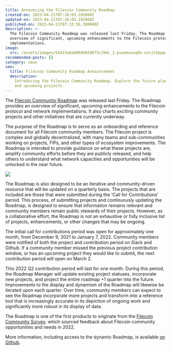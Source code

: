 ```yaml
---
title: Announcing the Filecoin Community Roadmap
created-on: 2023-04-21T07:26:03.192000Z
updated-on: 2023-04-21T07:26:03.192000Z
published-on: 2023-04-21T07:33:56.200000Z
description: >-
  The Filecoin Community Roadmap was released last Friday. The Roadmap provides an
  overview of significant, upcoming enhancements to the Filecoin protocol and network
  implementations.
image:
  src: /assets/images/64423a8ab068b0286f5c29dc_1-puuomuuoq9o-ezxjtdpppw.png
recommended-posts: []
category: news
seo:
  title: Filecoin Community Roadmap Announcement
  description:
    Introducing the Filecoin Community Roadmap. Explore the future plans
    and upcoming projects.
---
```


The [Filecoin Community Roadmap](https://github.com/filecoin-project/community/discussions/456) was released last Friday. The Roadmap provides an overview of significant, upcoming enhancements to the Filecoin protocol and network implementations. It also charts exciting community projects and other initiatives that are currently underway.

The purpose of the Roadmap is to serve as an onboarding and reference document for all Filecoin community members. The Filecoin project is complex and globally decentralized, with many teams and sub-communities working on projects, FIPs, and other types of ecosystem improvements. The Roadmap is intended to provide guidance on what these projects are, amplify community efforts before they are publicly released, and help others to understand what network capacities and opportunities will be unlocked in the near future.

![](/assets/images/643e68a486bdcb72d51453b4_1-oa_nuuamuisywka7avbbga.jpeg)

The Roadmap is also designed to be an iterative and community-driven resource that will be updated on a quarterly basis. The projects that are included are those that were submitted during the ‘Call for Contributions’ period. This process, of submitting projects and continuously updating the Roadmap, is designed to ensure that information remains relevant and community members remain public stewards of their projects. However, as a collaborative effort, the Roadmap is not an exhaustive or fully inclusive list of projects, enhancements, or other changes that may be ongoing.

The initial call for contributions period was open for approximately one month, from December 9, 2021 to January 7, 2022. Community members were notified of both the project and contribution period on Slack and Github. If a community member missed the previous project contribution window, or has an upcoming project they would like to submit, the next contribution period will open on March 2.

This 2022 Q2 contribution period will last for one month. During this period, the Roadmap Manager will update existing project statuses, incorporate new projects, and project the entire roadmap +1 quarter into the future. Improvements to the display and dynamism of the Roadmap will likewise be iterated upon each quarter. Over time, community members can expect to see the Roadmap incorporate more projects and transform into a reference tool that is increasingly accurate in its depiction of ongoing work and significantly more robust in its display of data.

The Roadmap is one of the first products to originate from the [Filecoin Community Survey](https://filecoinfoundation.medium.com/surveying-the-filecoin-community-priorities-and-opportunities-for-2022-25dad67158a0), which sourced feedback about Filecoin community opportunities and needs in 2022.

More information, including access to the dynamic Roadmap, is available [on Github](https://github.com/filecoin-project/community/discussions/456).
